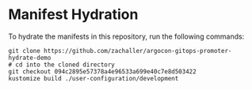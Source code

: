 # Manifest Hydration

To hydrate the manifests in this repository, run the following commands:

```shell
git clone https://github.com/zachaller/argocon-gitops-promoter-hydrate-demo
# cd into the cloned directory
git checkout 094c2895e57378a4e96533a699e40c7e8d503422
kustomize build ./user-configuration/development
```
